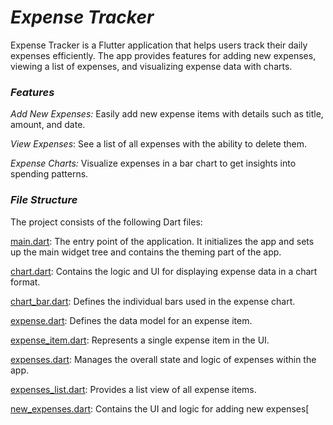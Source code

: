 # *Expense Tracker*

Expense Tracker is a Flutter application that helps users track their daily expenses efficiently. The app provides features for adding new expenses, viewing a list of expenses, and visualizing expense data with charts.

### *Features*

*Add New Expenses:* Easily add new expense items with details such as title, amount, and date.

*View Expenses*: See a list of all expenses with the ability to delete them.

*Expense Charts:* Visualize expenses in a bar chart to get insights into spending patterns.


### *File Structure*

The project consists of the following Dart files:

[main.dart](https://github.com/Yashwant1105/expense_tracker/blob/main/main.dart): The entry point of the application. It initializes the app and sets up the main widget tree and contains the theming part of the app.

[chart.dart](https://github.com/Yashwant1105/expense_tracker/blob/main/chart.dart): Contains the logic and UI for displaying expense data in a chart format.

[chart_bar.dart](https://github.com/Yashwant1105/expense_tracker/blob/main/chart_bar.dart): Defines the individual bars used in the expense chart.

[expense.dart](https://github.com/Yashwant1105/expense_tracker/blob/main/expense.dart): Defines the data model for an expense item.

[expense_item.dart](https://github.com/Yashwant1105/expense_tracker/blob/main/expense_item.dart): Represents a single expense item in the UI.

[expenses.dart](https://github.com/Yashwant1105/expense_tracker/blob/main/expenses.dart): Manages the overall state and logic of expenses within the app.

[expenses_list.dart](https://github.com/Yashwant1105/expense_tracker/blob/main/expenses_list.dart): Provides a list view of all expense items.

[new_expenses.dart](https://github.com/Yashwant1105/expense_tracker/blob/main/new_expenses.dart): Contains the UI and logic for adding new expenses[
